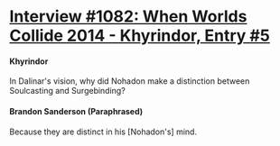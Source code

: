 # [Interview #1082: When Worlds Collide 2014 - Khyrindor, Entry #5](https://www.theoryland.com/intvmain.php?i=1082#5)

#### Khyrindor

In Dalinar's vision, why did Nohadon make a distinction between Soulcasting and Surgebinding?

#### Brandon Sanderson (Paraphrased)

Because they are distinct in his [Nohadon's] mind.

